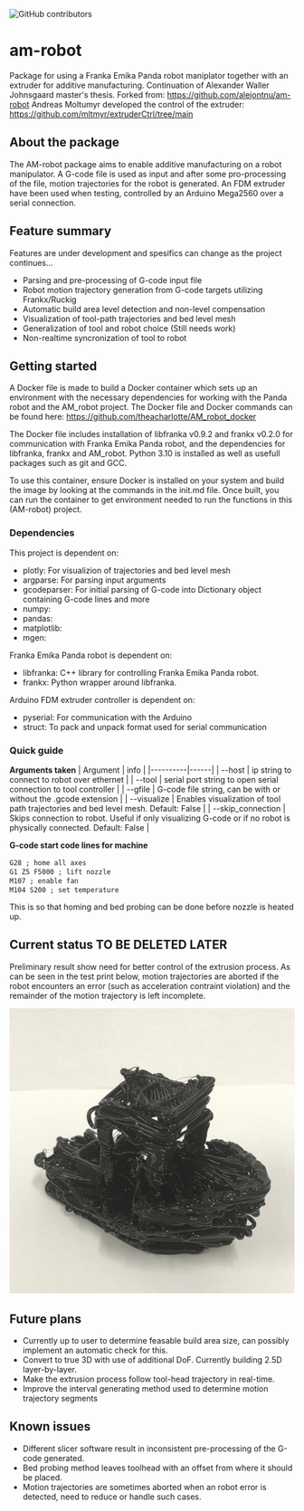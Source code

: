 ![GitHub contributors](https://img.shields.io/github/contributors/alejontnu/am-robot?label=Number%20of%20button%20mashers&style=plastic)

# am-robot
Package for using a Franka Emika Panda robot maniplator together with an extruder for additive manufacturing. 
Continuation of Alexander Waller Johnsgaard master's thesis. Forked from: https://github.com/alejontnu/am-robot
Andreas Moltumyr developed the control of the extruder: https://github.com/mltmyr/extruderCtrl/tree/main

## About the package
The AM-robot package aims to enable additive manufacturing on a robot manipulator.  A G-code file is used as input and after some pro-processing of the file, motion trajectories for the robot is generated. An FDM extruder have been used when testing, controlled by an Arduino Mega2560 over a serial connection. 

## Feature summary
Features are under development and spesifics can change as the project continues...
- Parsing and pre-processing of G-code input file
- Robot motion trajectory generation from G-code targets utilizing Frankx/Ruckig
- Automatic build area level detection and non-level compensation
- Visualization of tool-path trajectories and bed level mesh
- Generalization of tool and robot choice (Still needs work)
- Non-realtime syncronization of tool to robot

## Getting started
A Docker file is made to build a Docker container which sets up an environment with the necessary dependencies for working with the Panda robot and the AM_robot project.
The Docker file and Docker commands can be found here:  https://github.com/theacharlotte/AM_robot_docker

The Docker file includes installation of libfranka v0.9.2 and frankx v0.2.0 for communication with Franka Emika Panda robot, and the dependencies for libfranka, frankx and AM_robot.
Python 3.10 is installed as well as usefull packages such as git and GCC.

To use this container, ensure Docker is installed on your system and build the image by looking at the commands in the init.md file. Once built, you can run the container to get environment needed to run the functions in this (AM-robot) project.

### Dependencies
This project is dependent on:
- plotly: For visualizion of trajectories and bed level mesh
- argparse: For parsing input arguments
- gcodeparser: For initial parsing of G-code into Dictionary object containing G-code lines and more
- numpy:
- pandas:
- matplotlib:
- mgen:

Franka Emika Panda robot is dependent on:
- libfranka: C++ library for controlling Franka Emika Panda robot. 
- frankx: Python wrapper around libfranka. 

Arduino FDM extruder controller is dependent on:
- pyserial: For communication with the Arduino
- struct: To pack and unpack format used for serial communication


### Quick guide
**Arguments taken**
| Argument | info |
|----------|------|
| --host | ip string to connect to robot over ethernet |
| --tool | serial port string to open serial connection to tool controller |
| --gfile | G-code file string, can be with or without the .gcode extension |
| --visualize | Enables visualization of tool path trajectories and bed level mesh. Default: False |
| --skip_connection | Skips connection to robot. Useful if only visualizing G-code or if no robot is physically connected. Default: False |


**G-code start code lines for machine**
```G-code
G28 ; home all axes
G1 Z5 F5000 ; lift nozzle
M107 ; enable fan
M104 S200 ; set temperature
```
This is so that homing and bed probing can be done before nozzle is heated up.


## Current status TO BE DELETED LATER
Preliminary result show need for better control of the extrusion process. As can be seen in the test print below, motion trajectories are aborted if the robot encounters an error (such as acceleration contraint violation) and the remainder of the motion trajectory is left incomplete.

![First Benchy](https://github.com/alejontnu/am-robot/blob/main/images/blackprofile.png?raw=true)

## Future plans
- Currently up to user to determine feasable build area size, can possibly implement an automatic check for this.
- Convert to true 3D with use of additional DoF. Currently building 2.5D layer-by-layer.
- Make the extrusion process follow tool-head trajectory in real-time.
- Improve the interval generating method used to determine motion trajectory segments

## Known issues
- Different slicer software result in inconsistent pre-processing of the G-code generated.
- Bed probing method leaves toolhead with an offset from where it should be placed.
- Motion trajectories are sometimes aborted when an robot error is detected, need to reduce or handle such cases.

